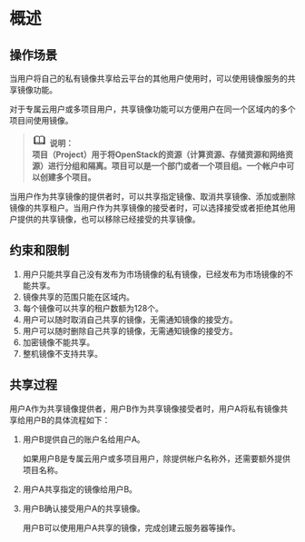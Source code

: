 # 概述<a name="ZH-CN_TOPIC_0032042417"></a>

## 操作场景<a name="section125911386587"></a>

当用户将自己的私有镜像共享给云平台的其他用户使用时，可以使用镜像服务的共享镜像功能。

对于专属云用户或多项目用户，共享镜像功能可以方便用户在同一个区域内的多个项目间使用镜像。

>![](public_sys-resources/icon-note.gif) **说明：**   
>**项目（Project）用于将OpenStack的资源（计算资源、存储资源和网络资源）进行分组和隔离。项目可以是一个部门或者一个项目组。一个帐户中可以创建多个项目。**  

当用户作为共享镜像的提供者时，可以共享指定镜像、取消共享镜像、添加或删除镜像的共享租户。当用户作为共享镜像的接受者时，可以选择接受或者拒绝其他用户提供的共享镜像，也可以移除已经接受的共享镜像。

## 约束和限制<a name="section4023295419426"></a>

1.  用户只能共享自己没有发布为市场镜像的私有镜像，已经发布为市场镜像的不能共享。
2.  镜像共享的范围只能在区域内。
3.  每个镜像可以共享的租户数额为128个。
4.  用户可以随时取消自己共享的镜像，无需通知镜像的接受方。
5.  用户可以随时删除自己共享的镜像，无需通知镜像的接受方。
6.  加密镜像不能共享。
7.  整机镜像不支持共享。

## 共享过程<a name="section144586469014"></a>

用户A作为共享镜像提供者，用户B作为共享镜像接受者时，用户A将私有镜像共享给用户B的具体流程如下：

1.  用户B提供自己的账户名给用户A。

    如果用户B是专属云用户或多项目用户，除提供帐户名称外，还需要额外提供项目名称。

2.  用户A共享指定的镜像给用户B。
3.  用户B确认接受用户A的共享镜像。

    用户B可以使用用户A共享的镜像，完成创建云服务器等操作。


